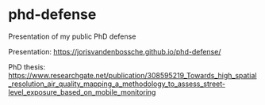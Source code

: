 # phd-defense
Presentation of my public PhD defense

Presentation: https://jorisvandenbossche.github.io/phd-defense/

PhD thesis: https://www.researchgate.net/publication/308595219_Towards_high_spatial_resolution_air_quality_mapping_a_methodology_to_assess_street-level_exposure_based_on_mobile_monitoring
